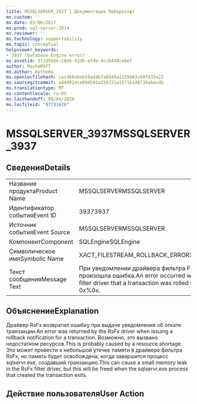 ```yaml
---
title: MSSQLSERVER_3937 | Документация Майкрософт
ms.custom: ''
ms.date: 03/06/2017
ms.prod: sql-server-2014
ms.reviewer: ''
ms.technology: supportability
ms.topic: conceptual
helpviewer_keywords:
- 3937 (Database Engine error)
ms.assetid: 312d5bbe-c8de-42db-af4b-4ccb448ce6ef
author: MashaMSFT
ms.author: mathoma
ms.openlocfilehash: cac466e6eb50ad4b7a8848a1159963cb0fd35e22
ms.sourcegitcommit: ad4d92dce894592a259721a1571b1d8736abacdb
ms.translationtype: MT
ms.contentlocale: ru-RU
ms.lasthandoff: 08/04/2020
ms.locfileid: "87731626"
---
```

# <a name="mssqlserver_3937"></a><span data-ttu-id="7088b-102">MSSQLSERVER_3937</span><span class="sxs-lookup"><span data-stu-id="7088b-102">MSSQLSERVER_3937</span></span>
    
## <a name="details"></a><span data-ttu-id="7088b-103">Сведения</span><span class="sxs-lookup"><span data-stu-id="7088b-103">Details</span></span>  
  
|||  
|-|-|  
|<span data-ttu-id="7088b-104">Название продукта</span><span class="sxs-lookup"><span data-stu-id="7088b-104">Product Name</span></span>|<span data-ttu-id="7088b-105">MSSQLSERVER</span><span class="sxs-lookup"><span data-stu-id="7088b-105">MSSQLSERVER</span></span>|  
|<span data-ttu-id="7088b-106">Идентификатор события</span><span class="sxs-lookup"><span data-stu-id="7088b-106">Event ID</span></span>|<span data-ttu-id="7088b-107">3937</span><span class="sxs-lookup"><span data-stu-id="7088b-107">3937</span></span>|  
|<span data-ttu-id="7088b-108">Источник события</span><span class="sxs-lookup"><span data-stu-id="7088b-108">Event Source</span></span>|<span data-ttu-id="7088b-109">MSSQLSERVER</span><span class="sxs-lookup"><span data-stu-id="7088b-109">MSSQLSERVER</span></span>|  
|<span data-ttu-id="7088b-110">Компонент</span><span class="sxs-lookup"><span data-stu-id="7088b-110">Component</span></span>|<span data-ttu-id="7088b-111">SQLEngine</span><span class="sxs-lookup"><span data-stu-id="7088b-111">SQLEngine</span></span>|  
|<span data-ttu-id="7088b-112">Символическое имя</span><span class="sxs-lookup"><span data-stu-id="7088b-112">Symbolic Name</span></span>|<span data-ttu-id="7088b-113">XACT_FILESTREAM_ROLLBACK_ERROR</span><span class="sxs-lookup"><span data-stu-id="7088b-113">XACT_FILESTREAM_ROLLBACK_ERROR</span></span>|  
|<span data-ttu-id="7088b-114">Текст сообщения</span><span class="sxs-lookup"><span data-stu-id="7088b-114">Message Text</span></span>|<span data-ttu-id="7088b-115">При уведомлении драйвера фильтра FILESTREAM об откате транзакции произошла ошибка.</span><span class="sxs-lookup"><span data-stu-id="7088b-115">An error occurred while trying to notify the FILESTREAM filter driver that a transaction was rolled back.</span></span> <span data-ttu-id="7088b-116">Код ошибки: 0x%0x.</span><span class="sxs-lookup"><span data-stu-id="7088b-116">Error code: 0x%0x.</span></span>|  
  
## <a name="explanation"></a><span data-ttu-id="7088b-117">Объяснение</span><span class="sxs-lookup"><span data-stu-id="7088b-117">Explanation</span></span>  
 <span data-ttu-id="7088b-118">Драйвер RsFx возвратил ошибку при выдаче уведомления об откате транзакции.</span><span class="sxs-lookup"><span data-stu-id="7088b-118">An error was returned by the RsFx driver when issuing a rollback notification for a transaction.</span></span> <span data-ttu-id="7088b-119">Возможно, это вызвано недостатком ресурсов.</span><span class="sxs-lookup"><span data-stu-id="7088b-119">This is probably caused by a resource shortage.</span></span> <span data-ttu-id="7088b-120">Это может привести к небольшой утечке памяти в драйвере фильтра RsFx, но память будет освобождена, когда завершится процесс sqlservr.exe, создавший транзакцию.</span><span class="sxs-lookup"><span data-stu-id="7088b-120">This can cause a small memory leak in the RsFx filter driver, but this will be freed when the sqlservr.exe process that created the transaction exits.</span></span>  
  
## <a name="user-action"></a><span data-ttu-id="7088b-121">Действие пользователя</span><span class="sxs-lookup"><span data-stu-id="7088b-121">User Action</span></span>  
  
